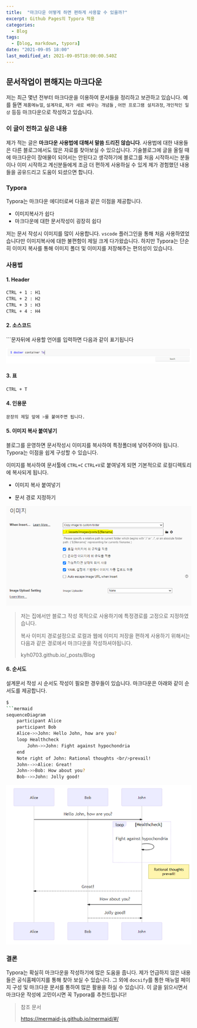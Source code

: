 ```yaml
---
title:  "마크다운 어떻게 하면 편하게 사용할 수 있을까?"
excerpt: Github Pages의 Typora 적용
categories:
  - Blog
tags:
  - [blog, markdown, typora]
date: "2021-09-05 18:00"
last_modified_at: 2021-09-05T18:00:00.540Z
---
```


## 문서작업이 편해지는 마크다운

저는 최근 몇년 전부터 마크다운을 이용하여 문서들을 정리하고 보관하고 있습니다. 예를 들면 ``제품메뉴얼``, ``설계자료``, ``제가 새로 배우는 개념들`` , ``어떤 프로그램 설치과정``,  ``개인적인 일상`` 등등 마크다운으로 작성하고 있습니다.

### 이 글이 전하고 싶은 내용

제가 적는 글은 **마크다운 사용법에 대해서 말씀 드리진 않습니다**. 사용법에 대한 내용들은 다른 블로그에서도 많은 자료를 찾아보실 수 있으십니다. 기술블로그에 글을 올릴 때에 마크다운이 장애물이 되어서는 안된다고 생각하기에 블로그를 처음 시작하시는 분들이나 이미 시작하고 계신분들에게 조금 더 편하게 사용하실 수 있게 제가 경험했던 내용들을 공유드리고 도움이 되셨으면 합니다.

### Typora

 Typora는 마크다운 에디터로써 다음과 같은 이점을 제공합니다.

* 이미지복사가 쉽다
* 마크다운에 대한 문서작성이 굉장히 쉽다

저는 문서 작성시 이미지를 많이 사용합니다. ``vscode`` 플러그인을 통해 처음 사용하였었습니다만 이미지복사에 대한 불편함이 제일 크게 다가왔습니다. 하지만 Typora는 단순히 이미지 복사를 통해 이미지 폴더 및 이미지를 저장해주는 편의성이 있습니다.

### 사용법

#### 1. Header

```bash
CTRL + 1 : H1
CTRL + 2 : H2
CTRL + 3 : H3
CTRL + 4 : H4
```

#### 2. 소스코드

\`\`\`문자뒤에 사용할 언어를 입력하면 다음과 같이 표기됩니다

![image-20210905230005400](../../assets/images/posts/2021-09-05-post-markdown-tool/image-20210905230005400.png)

#### 3. 표

```bash
CTRL + T
```

#### 4. 인용문

```bash
문장의 제일 앞에 >를 붙여주면 됩니다.
```

#### 5. 이미지 복사 붙여넣기

블로그를 운영하면 문서작성시 이미지를 복사하여 특정폴더에 넣어주어야 됩니다. Typora는 이점을 쉽게 구성할 수 있습니다.

이미지를 복사하여 문서툴에 ``CTRL+C`` ``CTRL+V``로 붙여넣게 되면 기본적으로 로컬디렉토리에 복사되게 됩니다.

* 이미지 복사 붙여넣기

* 문서 경로 지정하기

![image-20210905230113785](../../assets/images/posts/2021-09-05-post-markdown-tool/image-20210905230113785.png)

>  저는 집에서만 블로그 작성 목적으로 사용하기에 특정경로를 고정으로 지정하였습니다.
>
>  복사 이미지 경로설정으로 로컬과 웹에 이미지 저장을 편하게 사용하기 위해서는 다음과 같은 경로에서 마크다운을 작성하셔야됩니다.
>
>  kyh0703.github.io/_posts/Blog



#### 6. 순서도

설계문서 작성 시 순서도 작성이 필요한 경우들이 있습니다. 마크다운은 아래와 같이 순서도를 제공합니다.

```bash
$
```mermaid
sequenceDiagram
    participant Alice
    participant Bob
    Alice->>John: Hello John, how are you?
    loop Healthcheck
        John->>John: Fight against hypochondria
    end
    Note right of John: Rational thoughts <br/>prevail!
    John-->>Alice: Great!
    John->>Bob: How about you?
    Bob-->>John: Jolly good!
```

![image-20210906224251733](../../assets/images/posts/2021-09-05-post-markdown-tool/image-20210906224251733.png)



### 결론

Typora는 확실히 마크다운을 작성하기에 많은 도움을 줍니다. 제가 언급하지 않은 내용들은 공식홈페이지를 통해 찾아 보실 수 있습니다. 그 외에 ``docsify``를 통한 매뉴얼 페이지 구성 및 마크다운 문서를 통하여 많은 활용을 하실 수 있습니다. 이 글을 읽으시면서 마크다운 작성에 고민이시면 꼭 Typora를 추천드립니다!



> 참조 문서
>
> https://mermaid-js.github.io/mermaid/#/
